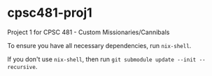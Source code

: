# cpsc481-proj1
Project 1 for CPSC 481 - Custom Missionaries/Cannibals

To ensure you have all necessary dependencies, run `nix-shell`.

If you don't use `nix-shell`, then run `git submodule update --init --recursive`.
